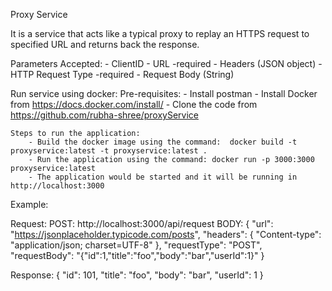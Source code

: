 Proxy Service

It is a service that acts like a typical proxy to replay an HTTPS request to specified URL and returns back the response.

Parameters Accepted:
    - ClientID
    - URL -required
    - Headers (JSON object) 
    - HTTP Request Type -required
    - Request Body (String)

Run service using docker:
    Pre-requisites:
        - Install postman
        - Install Docker from https://docs.docker.com/install/
        - Clone the code from https://github.com/rubha-shree/proxyService
    
    Steps to run the application:
        - Build the docker image using the command:  docker build -t proxyservice:latest -t proxyservice:latest .
        - Run the application using the command: docker run -p 3000:3000 proxyservice:latest
        - The application would be started and it will be running in http://localhost:3000

Example:

Request: 
    POST: http://localhost:3000/api/request
    BODY: {
            "url": "https://jsonplaceholder.typicode.com/posts",
            "headers": {
                "Content-type": "application/json; charset=UTF-8"
            },
            "requestType": "POST",
            "requestBody": "{\"id\":1,\"title\":\"foo\",\"body\":\"bar\",\"userId\":1}"
        }

Response:
    {
        "id": 101,
        "title": "foo",
        "body": "bar",
        "userId": 1
    }